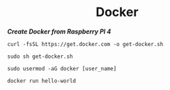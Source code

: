 <h1 align=center>Docker</h1>


***Create Docker from Raspberry PI 4***

```
curl -fsSL https://get.docker.com -o get-docker.sh
```
```
sudo sh get-docker.sh
```
```
sudo usermod -aG docker [user_name]
```
```
docker run hello-world
```
